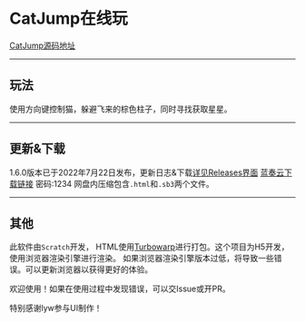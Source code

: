 # CatJump在线玩

[CatJump源码地址](https://github.com/wlx321/catjump)

***

## 玩法

使用方向键控制猫，躲避飞来的棕色柱子，同时寻找获取星星。

***

## 更新&下载

1.6.0版本已于2022年7月22日发布，更新日志&下载[详见Releases界面](https://github.com/wlx321/CatJump/releases) [蓝奏云下载链接](https://wws.lanzouq.com/ixWlY088278j) 密码:1234 网盘内压缩包含`.html`和`.sb3`两个文件。

***

## 其他

此软件由`Scratch`开发， HTML使用[Turbowarp](https://packager.turbowarp.org)进行打包。这个项目为H5开发，使用浏览器渲染引擎进行渲染。 如果浏览器渲染引擎版本过低，将导致一些错误。可以更新浏览器以获得更好的体验。

欢迎使用！如果在使用过程中发现错误，可以交Issue或开PR。

特别感谢lyw参与UI制作！
